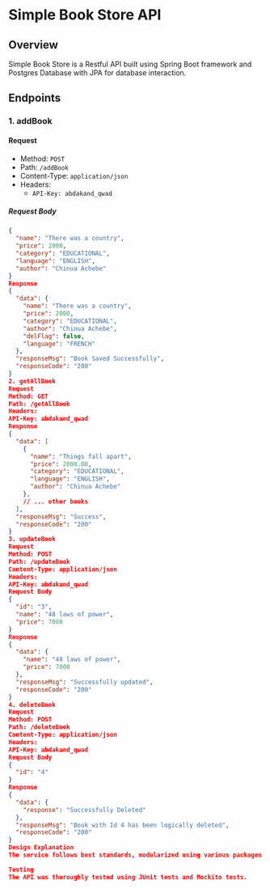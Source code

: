 # Simple Book Store API

## Overview

Simple Book Store is a Restful API built using Spring Boot framework and Postgres Database with JPA for database interaction.

## Endpoints

### 1. addBook

#### Request
- Method: `POST`
- Path: `/addBook`
- Content-Type: `application/json`
- Headers:
  - `API-Key: abdakand_qwad`

##### Request Body
```json
{
  "name": "There was a country",
  "price": 2000,
  "category": "EDUCATIONAL",
  "language": "ENGLISH",
  "author": "Chinua Achebe"
}
Response
{
  "data": {
    "name": "There was a country",
    "price": 2000,
    "category": "EDUCATIONAL",
    "author": "Chinua Achebe",
    "delFlag": false,
    "language": "FRENCH"
  },
  "responseMsg": "Book Saved Successfully",
  "responseCode": "200"
}
2. getAllBook
Request
Method: GET
Path: /getAllBook
Headers:
API-Key: abdakand_qwad
Response
{
  "data": [
    {
      "name": "Things fall apart",
      "price": 2000.00,
      "category": "EDUCATIONAL",
      "language": "ENGLISH",
      "author": "Chinua Achebe"
    },
    // ... other books
  ],
  "responseMsg": "Success",
  "responseCode": "200"
}
3. updateBook
Request
Method: POST
Path: /updateBook
Content-Type: application/json
Headers:
API-Key: abdakand_qwad
Request Body
{
  "id": "3",
  "name": "48 laws of power",
  "price": 7000
}
Response
{
  "data": {
    "name": "48 laws of power",
    "price": 7000
  },
  "responseMsg": "Successfully updated",
  "responseCode": "200"
}
4. deleteBook
Request
Method: POST
Path: /deleteBook
Content-Type: application/json
Headers:
API-Key: abdakand_qwad
Request Body
{
  "id": "4"
}
Response
{
  "data": {
    "response": "Successfully Deleted"
  },
  "responseMsg": "Book with Id 4 has been logically deleted",
  "responseCode": "200"
}
Design Explanation
The service follows best standards, modularized using various packages such as model, service, repository, serviceImpl, util, authentication, controller, and enums. Logical deletion is implemented using a delFlag instead of permanently deleting a record. The Validator class is used for request validation, and HTTP status codes (e.g., 200, 201, 202, and 400) are employed.

Testing
The API was thoroughly tested using JUnit tests and Mockito tests.
